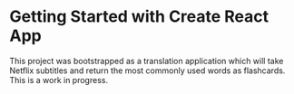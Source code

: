 # Getting Started with Create React App

This project was bootstrapped as a translation application which will take Netflix subtitles and return the most commonly used words as flashcards. This is a work in progress.

